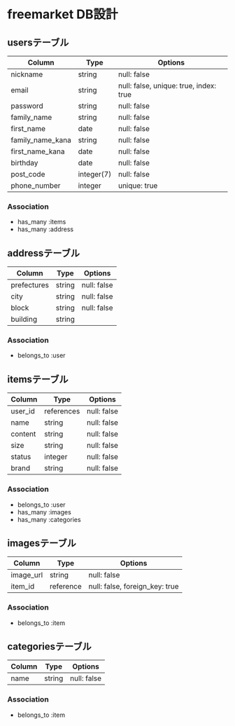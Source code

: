 # freemarket DB設計

## usersテーブル
|Column|Type|Options|
|------|----|-------|
|nickname|string|null: false|
|email|string|null: false, unique: true, index: true|
|password|string|null: false|
|family_name|string|null: false|
|first_name|date|null: false|
|family_name_kana|string|null: false|
|first_name_kana|date|null: false|
|birthday|date|null: false|
|post_code|integer(7)|null: false|
|phone_number|integer|unique: true|
### Association
- has_many :items
- has_many :address

## addressテーブル
|Column|Type|Options|
|------|----|-------|
|prefectures|string|null: false|
|city|string|null: false|
|block|string|null: false|
|building|string|
### Association
- belongs_to :user


## itemsテーブル
|Column|Type|Options|
|------|----|-------|
|user_id|references|null: false|
|name|string|null: false|
|content|string|null: false|
|size|string|null: false|
|status|integer|null: false|enum|
|brand|string|null: false|
### Association
- belongs_to :user
- has_many :images
- has_many :categories


## imagesテーブル
|Column|Type|Options|
|------|----|-------|
|image_url|string|null: false|
|item_id|reference|null: false, foreign_key: true|
### Association
- belongs_to :item

## categoriesテーブル
|Column|Type|Options|
|------|----|-------|
|name|string|null: false|
### Association
- belongs_to :item
